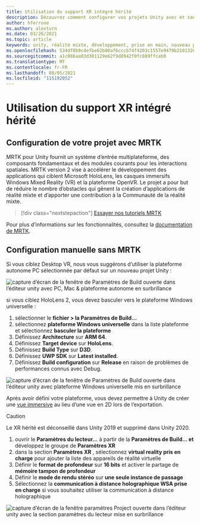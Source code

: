 ```yaml
---
title: Utilisation du support XR intégré hérité
description: Découvrez comment configurer vos projets Unity avec et sans MRTK à l’aide de la prise en charge héritée de XR intégrée.
author: hferrone
ms.author: alexturn
ms.date: 03/26/2021
ms.topic: article
keywords: unity, réalité mixte, développement, prise en main, nouveau projet, Windows Mixed Reality, UWP, XR, performance, hérité, mrtk
ms.openlocfilehash: 534df0b9c4efbe62b00af6cccb74f4203c1557e9479b2101320bab3bbdb5e565
ms.sourcegitcommit: a1c086aa83d381129e62f9d8942f0fc889ffcab0
ms.translationtype: MT
ms.contentlocale: fr-FR
ms.lasthandoff: 08/05/2021
ms.locfileid: "115192052"
---
```

# <a name="using-legacy-built-in-xr-support"></a>Utilisation du support XR intégré hérité

## <a name="setting-up-your-project-with-mrtk"></a>Configuration de votre projet avec MRTK

MRTK pour Unity fournit un système d’entrée multiplateforme, des composants fondamentaux et des modules courants pour les interactions spatiales. MRTK version 2 vise à accélérer le développement des applications qui ciblent Microsoft HoloLens, les casques immersifs Windows Mixed Reality (VR) et la plateforme OpenVR. Le projet a pour but de réduire le nombre d’obstacles qui gênent la création d’applications de réalité mixte et d’apporter une contribution à la Communauté de la réalité mixte.

> [!div class="nextstepaction"]
> [Essayer nos tutoriels MRTK](./tutorials/mr-learning-base-02.md?tabs=wsa)

Pour plus d’informations sur les fonctionnalités, consultez la [documentation de MRTK](/windows/mixed-reality/mrtk-unity).

## <a name="manual-setup-without-mrtk"></a>Configuration manuelle sans MRTK

Si vous ciblez Desktop VR, nous vous suggérons d’utiliser la plateforme autonome PC sélectionnée par défaut sur un nouveau projet Unity :

![capture d’écran de la fenêtre de Paramètres de Build ouverte dans l’éditeur unity avec PC, Mac & plateforme autonome en surbrillance](images/wmr-config-img-3.png)

si vous ciblez HoloLens 2, vous devez basculer vers le plateforme Windows universelle :

1.  sélectionner le **fichier > la Paramètres de Build...**
2.  sélectionnez **plateforme Windows universelle** dans la liste plateforme et sélectionnez **basculer la plateforme**
3.  Définissez **Architecture** sur **ARM 64**.
4.  Définissez **Target device** sur **HoloLens**.
5.  Définissez **Build Type** sur **D3D**.
6.  Définissez **UWP SDK** sur **Latest installed**.
7.  Définissez **Build configuration** sur **Release** en raison de problèmes de performances connus avec Debug.

![capture d’écran de la fenêtre de Paramètres de Build ouverte dans l’éditeur unity avec plateforme Windows universelle mis en surbrillance](images/wmr-config-img-4.png)

Après avoir défini votre plateforme, vous devez permettre à Unity de créer une [vue immersive](../../design/app-views.md) au lieu d’une vue en 2D lors de l’exportation.

> [!CAUTION]
> Le XR hérité est déconseillé dans Unity 2019 et supprimé dans Unity 2020.

1. ouvrir le **Paramètres du lecteur...** à partir de la **Paramètres de Build... et** développez le groupe de **Paramètres XR**
2. dans la section **Paramètres XR** , sélectionnez **virtual reality pris en charge** pour ajouter la liste des appareils de réalité virtuelle
3. Définir le **format de profondeur** sur **16 bits** et activer le partage de **mémoire tampon de profondeur**
4. Définir le **mode de rendu stéréo** sur **une seule instance de passage**
5. Sélectionnez la **communication à distance holographique WSA prise en charge** si vous souhaitez utiliser la communication à distance holographique 

![capture d’écran de la fenêtre paramètres Project ouverte dans l’éditeur unity avec la section paramètres du lecteur mise en surbrillance](images/wmr-config-img-9.png)